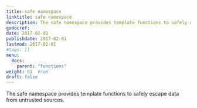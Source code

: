 ```yaml
---
title: safe namespace
linktitle: safe namespace
description: The safe namespace provides template functions to safely escape data from untrusted sources.
godocref:
date: 2017-02-01
publishdate: 2017-02-01
lastmod: 2017-02-01
#tags: []
menu:
  docs:
    parent: "functions"
weight: 01	#rem
draft: false
---
```


The safe namespace provides template functions to safely escape data from untrusted sources.